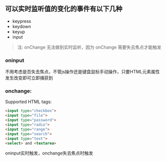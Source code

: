 

## 可以实时监听值的变化的事件有以下几种

* keypress
* keydown
* keyup
* input

> 注: onChange 无法做到实时监听，因为 onChange 需要失去焦点才能触发


### oninput
不用考虑是否失去焦点，不管js操作还是键盘鼠标手动操作，只要HTML元素属性发生改变即可立即捕获到


### onchange:

Supported HTML tags:

```html
<input type="checkbox">
<input type="file">
<input type="password">
<input type="radio">
<input type="range">
<input type="search">
<input type="text">
<select> and <textarea>
```

oninput实时触发，onchange失去焦点时触发

